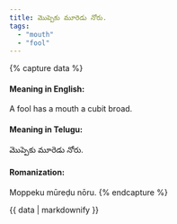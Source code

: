 ```yaml
---
title: మొప్పెకు మూరెడు నోరు.
tags:
  - "mouth"
  - "fool"
---
```


{% capture data %}
#### Meaning in English:
A fool has a mouth a cubit broad.

#### Meaning in Telugu:
మొప్పెకు మూరెడు నోరు.

#### Romanization:
Moppeku mūreḍu nōru.
{% endcapture %}

{{ data | markdownify }}

